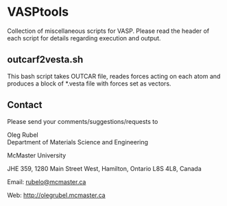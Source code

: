 # VASPtools
Collection of miscellaneous scripts for VASP. Please read the header of each script for details regarding execution and output.

## outcarf2vesta.sh
This bash script takes OUTCAR file, reades forces acting on each atom and produces a block of *.vesta file with forces set as vectors.

## Contact
Please send your comments/suggestions/requests to

  Oleg Rubel  
  Department of Materials Science and Engineering

  McMaster University

  JHE 359, 1280 Main Street West, Hamilton, Ontario L8S 4L8, Canada

  Email: rubelo@mcmaster.ca

  Web: http://olegrubel.mcmaster.ca
